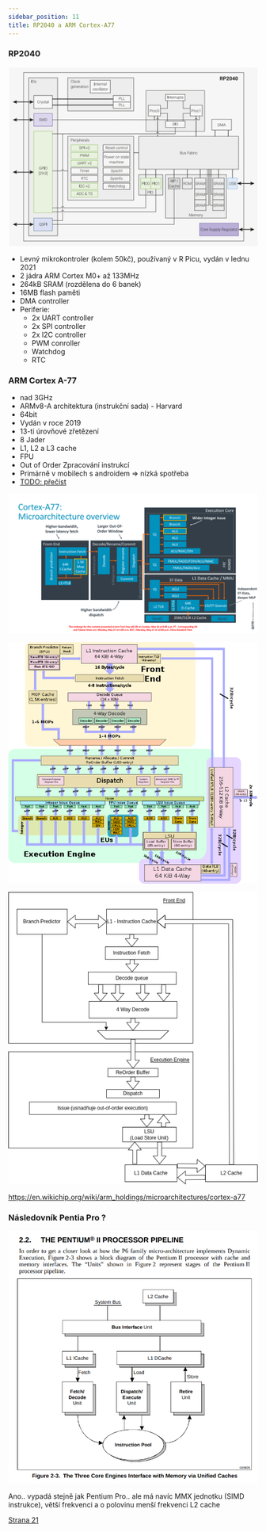 ```yaml
---
sidebar_position: 11
title: RP2040 a ARM Cortex-A77
---
```


### RP2040

![rp2040](../imgs/RP2040.png)

- Levný mikrokontroler (kolem 50kč), používaný v R Picu, vydán v lednu 2021
- 2 jádra ARM Cortex M0+ až 133MHz
- 264kB SRAM (rozdělena do 6 banek)
- 16MB flash paměti
- DMA controller
- Periferie:
    - 2x UART controller
    - 2x SPI controller
    - 2x I2C controller
    - PWM conroller
    - Watchdog
    - RTC



### ARM Cortex A-77
- nad 3GHz
- ARMv8-A architektura (instrukční sada) - Harvard
- 64bit
- Vydán v roce 2019
- 13-ti úrovňové zřetězení
- 8 Jader
- L1, L2 a L3 cache
- FPU
- Out of Order Zpracování instrukcí
- Primárně v mobilech s androidem => nízká spotřeba
- [TODO: přečíst](https://www.cnews.cz/arm-cortex-a77cpu-jadro-architektura-velky-narust-vykonu-ipc/)

![a77](../imgs/cortex-a77.png)

![a77_full](../imgs/cortex-a77_full.png)

![a77_simple](../imgs/a77_simple.png)

https://en.wikichip.org/wiki/arm_holdings/microarchitectures/cortex-a77



### Následovník Pentia Pro ?

![pentium_2](../imgs/pentium_2.png)

Ano.. vypadá stejně jak Pentium Pro.. ale má navíc MMX jednotku (SIMD instrukce), větší frekvenci a o polovinu menší frekvenci L2 cache

[Strana 21](https://www.lpthe.jussieu.fr/~talon/pentiumII.pdf)